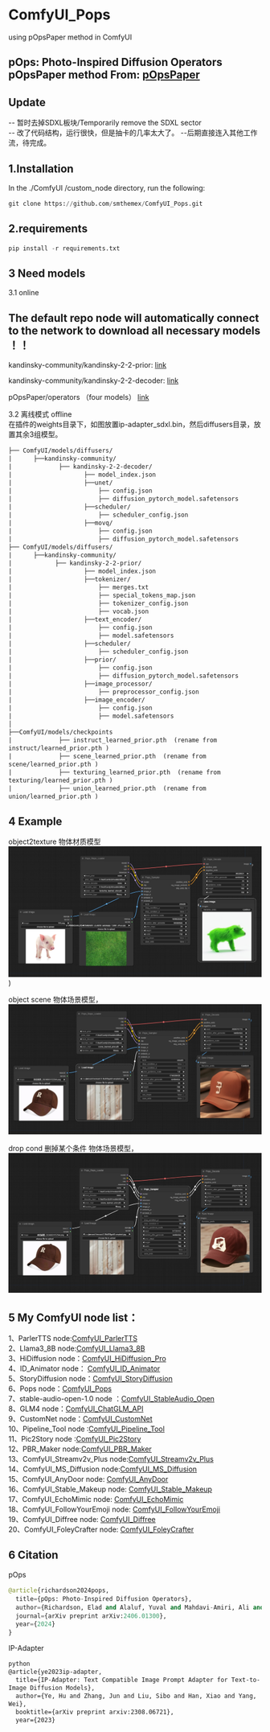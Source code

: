 # ComfyUI_Pops
using pOpsPaper method  in ComfyUI

pOps: Photo-Inspired Diffusion Operators
pOpsPaper method From: [pOpsPaper](https://github.com/pOpsPaper/pOps)
----

Update
---
-- 暂时去掉SDXL板块/Temporarily remove the SDXL sector  
-- 改了代码结构，运行很快，但是抽卡的几率太大了。 
--后期直接连入其他工作流，待完成。


1.Installation
-----
  In the ./ComfyUI /custom_node directory, run the following:   
  
  ``` python 
  git clone https://github.com/smthemex/ComfyUI_Pops.git
  ```
  
2.requirements  
----
  ``` python 
pip install -r requirements.txt
 ```
   
3 Need  models 
----
3.1  online   

The default repo node will automatically connect to the network to download all necessary models  ！！
--
kandinsky-community/kandinsky-2-2-prior: [link](https://huggingface.co/kandinsky-community/kandinsky-2-2-prior)   

kandinsky-community/kandinsky-2-2-decoder: [link](https://huggingface.co/kandinsky-community/kandinsky-2-2-decoder)   

pOpsPaper/operators  （four models）     [link](https://huggingface.co/pOpsPaper/operators)  
  

3.2 离线模式 offline   
在插件的weights目录下，如图放置ip-adapter_sdxl.bin，然后diffusers目录，放置其余3组模型。  

```   
├── ComfyUI/models/diffusers/
|      ├──kandinsky-community/
|             ├── kandinsky-2-2-decoder/
|                    ├── model_index.json 
|                    ├──unet/
|                        ├── config.json
|                        ├── diffusion_pytorch_model.safetensors
|                    ├──scheduler/
|                        ├── scheduler_config.json
|                    ├──movq/
|                        ├── config.json
|                        ├── diffusion_pytorch_model.safetensors
├── ComfyUI/models/diffusers/
|      ├──kandinsky-community/
|            ├── kandinsky-2-2-prior/       
|                    ├── model_index.json 
|                    ├──tokenizer/
|                        ├── merges.txt
|                        ├── special_tokens_map.json
|                        ├── tokenizer_config.json
|                        ├── vocab.json
|                    ├──text_encoder/
|                        ├── config.json
|                        ├── model.safetensors
|                    ├──scheduler/
|                        ├── scheduler_config.json
|                    ├──prior/
|                        ├── config.json
|                        ├── diffusion_pytorch_model.safetensors  
|                    ├──image_processor/
|                        ├── preprocessor_config.json  
|                    ├──image_encoder/
|                        ├── config.json
|                        ├── model.safetensors
│
├──ComfyUI/models/checkpoints
|             ├── instruct_learned_prior.pth  (rename from instruct/learned_prior.pth )
|             ├── scene_learned_prior.pth  (rename from scene/learned_prior.pth )
|             ├── texturing_learned_prior.pth  (rename from texturing/learned_prior.pth )
|             ├── union_learned_prior.pth  (rename from union/learned_prior.pth )

```


4 Example
----
object2texture   物体材质模型     
![](https://github.com/smthemex/ComfyUI_Pops/blob/main/example/texture.png))

object scene    物体场景模型，   
![](https://github.com/smthemex/ComfyUI_Pops/blob/main/example/scene.png)

drop cond 删掉某个条件    物体场景模型，   
![](https://github.com/smthemex/ComfyUI_Pops/blob/main/example/drop_cond.png)


5 My ComfyUI node list：
-----

1、ParlerTTS node:[ComfyUI_ParlerTTS](https://github.com/smthemex/ComfyUI_ParlerTTS)     
2、Llama3_8B node:[ComfyUI_Llama3_8B](https://github.com/smthemex/ComfyUI_Llama3_8B)      
3、HiDiffusion node：[ComfyUI_HiDiffusion_Pro](https://github.com/smthemex/ComfyUI_HiDiffusion_Pro)   
4、ID_Animator node： [ComfyUI_ID_Animator](https://github.com/smthemex/ComfyUI_ID_Animator)       
5、StoryDiffusion node：[ComfyUI_StoryDiffusion](https://github.com/smthemex/ComfyUI_StoryDiffusion)  
6、Pops node：[ComfyUI_Pops](https://github.com/smthemex/ComfyUI_Pops)   
7、stable-audio-open-1.0 node ：[ComfyUI_StableAudio_Open](https://github.com/smthemex/ComfyUI_StableAudio_Open)        
8、GLM4 node：[ComfyUI_ChatGLM_API](https://github.com/smthemex/ComfyUI_ChatGLM_API)   
9、CustomNet node：[ComfyUI_CustomNet](https://github.com/smthemex/ComfyUI_CustomNet)           
10、Pipeline_Tool node :[ComfyUI_Pipeline_Tool](https://github.com/smthemex/ComfyUI_Pipeline_Tool)    
11、Pic2Story node :[ComfyUI_Pic2Story](https://github.com/smthemex/ComfyUI_Pic2Story)   
12、PBR_Maker node:[ComfyUI_PBR_Maker](https://github.com/smthemex/ComfyUI_PBR_Maker)      
13、ComfyUI_Streamv2v_Plus node:[ComfyUI_Streamv2v_Plus](https://github.com/smthemex/ComfyUI_Streamv2v_Plus)   
14、ComfyUI_MS_Diffusion node:[ComfyUI_MS_Diffusion](https://github.com/smthemex/ComfyUI_MS_Diffusion)   
15、ComfyUI_AnyDoor node: [ComfyUI_AnyDoor](https://github.com/smthemex/ComfyUI_AnyDoor)  
16、ComfyUI_Stable_Makeup node: [ComfyUI_Stable_Makeup](https://github.com/smthemex/ComfyUI_Stable_Makeup)  
17、ComfyUI_EchoMimic node:  [ComfyUI_EchoMimic](https://github.com/smthemex/ComfyUI_EchoMimic)   
18、ComfyUI_FollowYourEmoji node: [ComfyUI_FollowYourEmoji](https://github.com/smthemex/ComfyUI_FollowYourEmoji)   
19、ComfyUI_Diffree node: [ComfyUI_Diffree](https://github.com/smthemex/ComfyUI_Diffree)    
20、ComfyUI_FoleyCrafter node: [ComfyUI_FoleyCrafter](https://github.com/smthemex/ComfyUI_FoleyCrafter)


6 Citation
------

pOps
``` python  
@article{richardson2024pops,
  title={pOps: Photo-Inspired Diffusion Operators},
  author={Richardson, Elad and Alaluf, Yuval and Mahdavi-Amiri, Ali and Cohen-Or, Daniel},
  journal={arXiv preprint arXiv:2406.01300},
  year={2024}
}

```
IP-Adapter
```
python  
@article{ye2023ip-adapter,
  title={IP-Adapter: Text Compatible Image Prompt Adapter for Text-to-Image Diffusion Models},
  author={Ye, Hu and Zhang, Jun and Liu, Sibo and Han, Xiao and Yang, Wei},
  booktitle={arXiv preprint arxiv:2308.06721},
  year={2023}




